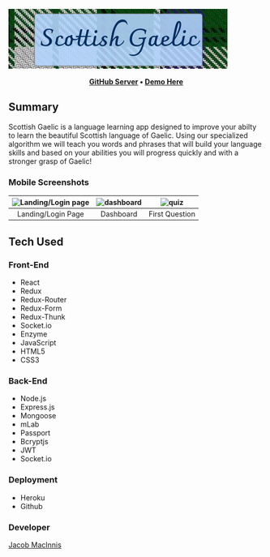 ![Scottish Gaelic](https://github.com/JacobMacInnis/scottish-gaelic-client/blob/master/src/images/scottish-galic-title.png?raw=true "Scottish Gaelic Title")

<p align="center">
	<strong>
		<a href="https://github.com/JacobMacInnis/scottish-gaelic-server" target="_blank">GitHub Server</a>
		•
		<a href="https://think-programming-client.herokuapp.com/" target="_blank">Demo Here</a>
    </strong>
</p>

## Summary
Scottish Gaelic is a language learning app designed to improve your abilty to learn the beautiful Scottish language of Gaelic.  Using our specialized algorithm we will teach you words and phrases that will build your language skills and based on your abilities you will progress quickly and with a stronger grasp of Gaelic!

### Mobile Screenshots

| <img alt="Landing/Login page" src="https://github.com/thinkful-ei23/Client-CS-Cards/blob/master/src/images/screenshots/mobile-landing.png?raw=true" width="350"> | <img alt="dashboard" src="https://github.com/thinkful-ei23/Client-CS-Cards/blob/master/src/images/screenshots/mobile-dashboard.png?raw=true" width="350"> | <img alt="quiz" src="https://github.com/thinkful-ei23/Client-CS-Cards/blob/master/src/images/screenshots/mobile-question.png?raw=true" width="350"> | 
|:---:|:---:|:---:|
| Landing/Login Page | Dashboard | First Question | 

## Tech Used

### Front-End
* React
* Redux
* Redux-Router
* Redux-Form
* Redux-Thunk
* Socket.io
* Enzyme
* JavaScript
* HTML5
* CSS3

### Back-End
* Node.js
* Express.js
* Mongoose
* mLab
* Passport
* Bcryptjs
* JWT
* Socket.io

### Deployment
* Heroku
* Github

### Developer
[Jacob MacInnis](https://github.com/JacobMacInnis)